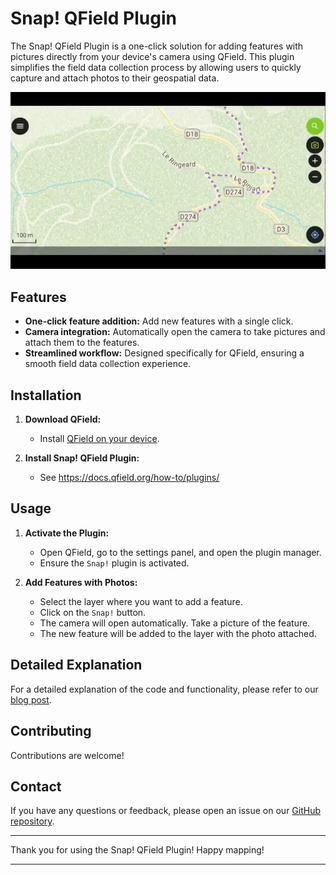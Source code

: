 # Snap! QField Plugin

The Snap! QField Plugin is a one-click solution for adding features with pictures directly from your device's camera using QField.
This plugin simplifies the field data collection process by allowing users to quickly capture and attach photos to their geospatial data.

![Teaser](teaser.gif)

## Features
- **One-click feature addition:** Add new features with a single click.
- **Camera integration:** Automatically open the camera to take pictures and attach them to the features.
- **Streamlined workflow:** Designed specifically for QField, ensuring a smooth field data collection experience.

## Installation

1. **Download QField:**
   - Install [QField on your device](https://qfield.org/get).

2. **Install Snap! QField Plugin:**
   - See https://docs.qfield.org/how-to/plugins/

## Usage

1. **Activate the Plugin:**
   - Open QField, go to the settings panel, and open the plugin manager.
   - Ensure the `Snap!` plugin is activated.

2. **Add Features with Photos:**
   - Select the layer where you want to add a feature.
   - Click on the `Snap!` button.
   - The camera will open automatically. Take a picture of the feature.
   - The new feature will be added to the layer with the photo attached.

## Detailed Explanation

For a detailed explanation of the code and functionality, please refer to our [blog post](https://www.opengis.ch/fr/2024/06/18/supercharge-your-fieldwork-with-qfields-project-and-app-wide-plugins/).

## Contributing

Contributions are welcome!

## Contact

If you have any questions or feedback, please open an issue on our [GitHub repository](https://github.com/opengisch/snap-qfield/issues).

---

Thank you for using the Snap! QField Plugin! Happy mapping!

---

